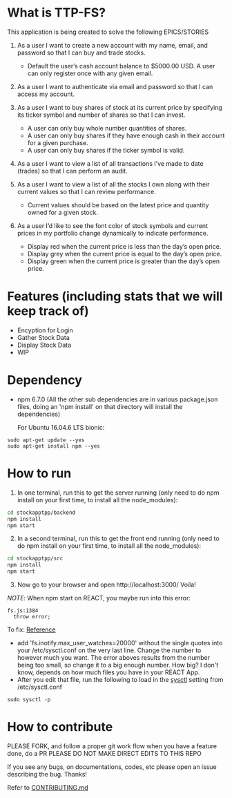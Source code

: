 # What is TTP-FS?

This application is being created to solve the following EPICS/STORIES 

1) As a user I want to create a new account with my name, email, and password so
that I can buy and trade stocks.
   * Default the user’s cash account balance to $5000.00 USD.
A user can only register once with any given email.
2) As a user I want to authenticate via email and password so that I can access my
account.
3) As a user I want to buy shares of stock at its current price by specifying its
ticker symbol and number of shares so that I can invest.    
   * A user can only buy whole number quantities of shares.  
   * A user can only buy shares if they have enough cash in their account for a
given purchase.  
   * A user can only buy shares if the ticker symbol is valid.
4) As a user I want to view a list of all transactions I’ve made to date (trades) so that
I can perform an audit.  

5) As a user I want to view a list of all the stocks I own along with their current
values so that I can review performance.
   * Current values should be based on the latest price and quantity owned for a
given stock.
6) As a user I’d like to see the font color of stock symbols and current prices in my
portfolio change dynamically to indicate performance.  
   * Display red when the current price is less than the day’s open price.
   * Display grey when the current price is equal to the day’s open price.
   * Display green when the current price is greater than the day’s open price.

# Features (including stats that we will keep track of)
  - Encyption for Login
  - Gather Stock Data
  - Display Stock Data
  - WIP

# Dependency
* npm 6.7.0 (All the other sub dependencies are in various package.json files, doing an 'npm install' on that directory will install the dependencies)

  For Ubuntu 16.04.6 LTS bionic:
```shell
sudo apt-get update --yes
sudo apt-get install npm --yes
```


# How to run

  1. In one terminal, run this to get the server running (only need to do npm install on your first time, to install all the node_modules):
  ```bash
  cd stockapptpp/backend
  npm install   
  npm start
  ```
  2. In a second terminal, run this to get the front end running (only need to do npm install on your first time, to install all the node_modules):
  ```bash
  cd stockapptpp/src
  npm install
  npm start
  ```

  3. Now go to your browser and open http://localhost:3000/
    Voila!

  *NOTE*: When npm start on REACT, you maybe run into this error:
  ```
  fs.js:1384
    throw error;
  ``` 
  To fix:  [Reference](https://github.com/facebook/jest/issues/3254)

  * add 'fs.inotify.max_user_watches=20000' without the single quotes into your /etc/sysctl.conf on the very last line. Change the number to however much you want. The error aboves results from the number being too small, so change it to a big enough number. How big? I don't know, depends on how much files you have in your REACT App.
  * After you edit that file, run the following to load in the [sysctl](https://linux.die.net/man/8/sysctl) setting from /etc/sysctl.conf
  ```shell
  sudo sysctl -p
  ``` 

# How to contribute
  PLEASE FORK, and follow a proper git work flow
  when you have a feature done, do a PR
  PLEASE DO NOT MAKE DIRECT EDITS TO THIS REPO

  If you see any bugs, on documentations, codes, etc please open an issue describing the bug. Thanks!

  Refer to [CONTRIBUTING.md](./CONTRIBUTING.md)


